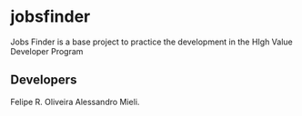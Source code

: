 # jobsfinder
Jobs Finder is a base project to practice the development in the HIgh Value Developer Program

## Developers
Felipe R. Oliveira
Alessandro Mieli.